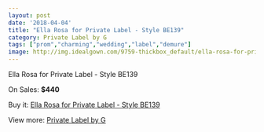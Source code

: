 ```yaml
---
layout: post
date: '2018-04-04'
title: "Ella Rosa for Private Label - Style BE139"
category: Private Label by G
tags: ["prom","charming","wedding","label","demure"]
image: http://img.idealgown.com/9759-thickbox_default/ella-rosa-for-private-label-style-be139.jpg
---
```

Ella Rosa for Private Label - Style BE139

On Sales: **$440**
<a href="https://www.idealgown.com/en/private-label-by-g/4032-ella-rosa-for-private-label-style-be139.html"><amp-img layout="responsive" width="600" height="600" src="//img.idealgown.com/9759-thickbox_default/ella-rosa-for-private-label-style-be139.jpg" alt="Ella Rosa for Private Label - Style BE139 0" /></a>
<a href="https://www.idealgown.com/en/private-label-by-g/4032-ella-rosa-for-private-label-style-be139.html"><amp-img layout="responsive" width="600" height="600" src="//img.idealgown.com/9761-thickbox_default/ella-rosa-for-private-label-style-be139.jpg" alt="Ella Rosa for Private Label - Style BE139 1" /></a>
<a href="https://www.idealgown.com/en/private-label-by-g/4032-ella-rosa-for-private-label-style-be139.html"><amp-img layout="responsive" width="600" height="600" src="//img.idealgown.com/9760-thickbox_default/ella-rosa-for-private-label-style-be139.jpg" alt="Ella Rosa for Private Label - Style BE139 2" /></a>

Buy it: [Ella Rosa for Private Label - Style BE139](https://www.idealgown.com/en/private-label-by-g/4032-ella-rosa-for-private-label-style-be139.html "Ella Rosa for Private Label - Style BE139")

View more: [Private Label by G](https://www.idealgown.com/en/46-private-label-by-g "Private Label by G")